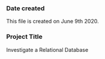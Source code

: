 ### Date created
This file is created on June 9th 2020.


### Project Title
Investigate a Relational Database




